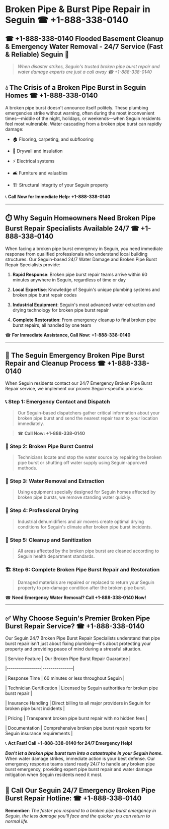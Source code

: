 # Broken Pipe & Burst Pipe Repair in Seguin ☎ +1-888-338-0140  
## ☎ +1-888-338-0140 Flooded Basement Cleanup & Emergency Water Removal - 24/7 Service (Fast & Reliable) Seguin 🚨  

> *When disaster strikes, Seguin's trusted broken pipe burst repair and water damage experts are just a call away ☎ +1-888-338-0140*  

## 💧 The Crisis of a Broken Pipe Burst in Seguin Homes ☎ +1-888-338-0140  

A broken pipe burst doesn't announce itself politely. These plumbing emergencies strike without warning, often during the most inconvenient times—middle of the night, holidays, or weekends—when Seguin residents feel most vulnerable. Water cascading from a broken pipe burst can rapidly damage:  

* 🏠 Flooring, carpeting, and subflooring  
* 🧱 Drywall and insulation  
* ⚡ Electrical systems  
* 🛋️ Furniture and valuables  
* 🏗️ Structural integrity of your Seguin property  

📞 **Call Now for Immediate Help: +1-888-338-0140**  

---  

## ⏱️ Why Seguin Homeowners Need Broken Pipe Burst Repair Specialists Available 24/7 ☎ +1-888-338-0140  

When facing a broken pipe burst emergency in Seguin, you need immediate response from qualified professionals who understand local building structures. Our Seguin-based 24/7 Water Damage and Broken Pipe Burst Repair Specialists provide:  

1. **Rapid Response**: Broken pipe burst repair teams arrive within 60 minutes anywhere in Seguin, regardless of time or day  
2. **Local Expertise**: Knowledge of Seguin's unique plumbing systems and broken pipe burst repair codes  
3. **Industrial Equipment**: Seguin's most advanced water extraction and drying technology for broken pipe burst repair  
4. **Complete Restoration**: From emergency cleanup to final broken pipe burst repairs, all handled by one team  

☎ **For Immediate Assistance, Call Now: +1-888-338-0140**  

---  

## 🔧 The Seguin Emergency Broken Pipe Burst Repair and Cleanup Process ☎ +1-888-338-0140  

When Seguin residents contact our 24/7 Emergency Broken Pipe Burst Repair service, we implement our proven Seguin-specific process:  

### 📞 Step 1: Emergency Contact and Dispatch  
> Our Seguin-based dispatchers gather critical information about your broken pipe burst and send the nearest repair team to your location immediately.  
> ☎ **Call Now: +1-888-338-0140**  

### 🚿 Step 2: Broken Pipe Burst Control  
> Technicians locate and stop the water source by repairing the broken pipe burst or shutting off water supply using Seguin-approved methods.  

### 🌊 Step 3: Water Removal and Extraction  
> Using equipment specially designed for Seguin homes affected by broken pipe bursts, we remove standing water quickly.  

### 💨 Step 4: Professional Drying  
> Industrial dehumidifiers and air movers create optimal drying conditions for Seguin's climate after broken pipe burst incidents.  

### 🧼 Step 5: Cleanup and Sanitization  
> All areas affected by the broken pipe burst are cleaned according to Seguin health department standards.  

### 🏗️ Step 6: Complete Broken Pipe Burst Repair and Restoration  
> Damaged materials are repaired or replaced to return your Seguin property to pre-damage condition after the broken pipe burst.  

☎ **Need Emergency Water Removal? Call +1-888-338-0140 Now!**  

---  

## ✅ Why Choose Seguin's Premier Broken Pipe Burst Repair Service? ☎ +1-888-338-0140  

Our Seguin 24/7 Broken Pipe Burst Repair Specialists understand that pipe burst repair isn't just about fixing plumbing—it's about protecting your property and providing peace of mind during a stressful situation.  

| Service Feature | Our Broken Pipe Burst Repair Guarantee |  
|-----------------|---------------|  
| Response Time | 60 minutes or less throughout Seguin |  
| Technician Certification | Licensed by Seguin authorities for broken pipe burst repair |  
| Insurance Handling | Direct billing to all major providers in Seguin for broken pipe burst incidents |  
| Pricing | Transparent broken pipe burst repair with no hidden fees |  
| Documentation | Comprehensive broken pipe burst repair reports for Seguin insurance requirements |  

📞 **Act Fast! Call +1-888-338-0140 for 24/7 Emergency Help!**  

***Don't let a broken pipe burst turn into a catastrophe in your Seguin home.*** When water damage strikes, immediate action is your best defense. Our emergency response teams stand ready 24/7 to handle any broken pipe burst emergency, providing expert pipe burst repair and water damage mitigation when Seguin residents need it most.  

## 📱 Call Our Seguin 24/7 Emergency Broken Pipe Burst Repair Hotline: ☎ +1-888-338-0140  

**Remember**: *The faster you respond to a broken pipe burst emergency in Seguin, the less damage you'll face and the quicker you can return to normal life.*